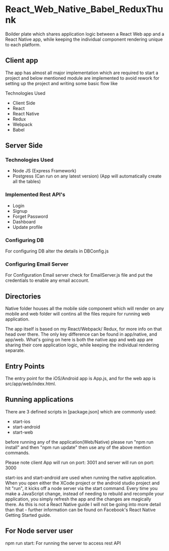 # React_Web_Native_Babel_ReduxThunk


Boilder plate which shares application logic between a React Web app and a React Native app, while keeping the individual component rendering unique to each platform.



## Client app

The app has almost all major implementation which are required to start a project and below mentioned module are implemented to avoid rework for setting up the project and writing some basic flow like 


Technologies Used
- Client Side 
- React
- React Native
- Redux
- Webpack
- Babel

## Server Side 

### Technologies Used

- Node JS  (Express Framework)
- Postgress (Can run on any latest version) (App will automatically create all the tables)

### Implemented Rest API's

- Login 
- Signup
- Forget Password 
- Dashboard 
- Update profile

### Configuring DB
For configuring DB alter the details in DBConfig.js

### Configuring Email Server
For Configuration Email server check for EmailServer.js file and put the credentials to enable any email account.




## Directories 

Native folder houses all the mobile side component which will render on any mobile and web folder will contins all the files require for running web application.

The app itself is based on my React/Webpack/ Redux, for more info on that head over there. The only key difference can be found in app/native, and app/web. What's going on here is both the native app and web app are sharing their core application logic, while keeping the individual rendering separate.


## Entry Points

The entry point for the iOS/Android app is App.js, and for the web app is src/app/web/index.html.


## Running applications 

There are 3 defined scripts in [package.json] which are commonly used:

- start-ios
- start-android
- start-web


before running any of the application(Web/Native) please run  "npm run install" and then "npm run update" then use any of the above mention commands. 

Please note client App will run on port: 3001 and server will run on port: 3000


start-ios and start-android are used when running the native application. When you open either the XCode project or the android studio project and hit "run", it kicks off a node server via the start command. Every time you make a JavaScript change, instead of needing to rebuild and recompile your application, you simply refresh the app and the changes are magically there. As this is not a React Native guide I will not be going into more detail than that - further information can be found on Facebook's React Native Getting Started guide.


## For Node server user 

npm run start: For running the server to access rest API